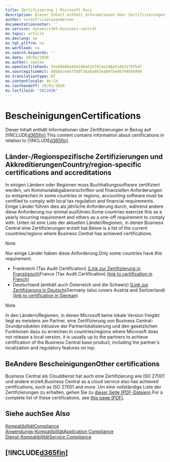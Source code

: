 ```yaml
---
title: Zertifizierung | Microsoft Docs
description: Dieser Inhalt enthält Informationen über Zertifizierungen in Bezug auf Business Central.
author: sorenfriisalexandersen
documentationcenter: ''
ms.service: dynamics365-business-central
ms.topic: article
ms.devlang: na
ms.tgt_pltfrm: na
ms.workload: na
ms.search.keywords: ''
ms.date: 10/01/2020
ms.author: soalex
ms.openlocfilehash: 55ed4b00a4d4140a625f914e148a51d83170fbd7
ms.sourcegitcommit: ddbb5cede750df1baba4b3eab8fbed6744b5b9d6
ms.translationtype: HT
ms.contentlocale: de-CH
ms.lasthandoff: 10/01/2020
ms.locfileid: "3921036"
---
```

# <a name="certifications"></a><span data-ttu-id="f4952-103">Bescheinigungen</span><span class="sxs-lookup"><span data-stu-id="f4952-103">Certifications</span></span>

<span data-ttu-id="f4952-104">Dieser Inhalt enthält Informationen über Zertifizierungen in Bezug auf [!INCLUDE[d365fin](../includes/d365fin_md.md)].</span><span class="sxs-lookup"><span data-stu-id="f4952-104">This content contains information about certifications in relation to [!INCLUDE[d365fin](../includes/d365fin_md.md)].</span></span>  

## <a name="countryregion-specific-certifications-and-accreditations"></a><span data-ttu-id="f4952-105">Länder-/Regionspezifische Zertifizierungen und Akkreditierungen</span><span class="sxs-lookup"><span data-stu-id="f4952-105">Country/region-specific certifications and accreditations</span></span>

<span data-ttu-id="f4952-106">In einigen Ländern oder Regionen muss Buchhaltungssoftware zertifiziert werden, um Kommunalabgabevorschriften und finanziellen Anforderungen zu entsprechen.</span><span class="sxs-lookup"><span data-stu-id="f4952-106">In some countries or regions, accounting software must be certified to comply with local tax regulation and financial requirements.</span></span> <span data-ttu-id="f4952-107">Einige Länder führen dies als jährliche Anforderung durch, während andere diese Anforderung nur einmal ausführen.</span><span class="sxs-lookup"><span data-stu-id="f4952-107">Some countries exercize this as a yearly recurring requirement and others as a one-off requirement to comply with.</span></span> <span data-ttu-id="f4952-108">Unten ist eine Liste der aktuellen Länder/Regionen, in denen Business Central eine Zertifizierungen erzielt hat.</span><span class="sxs-lookup"><span data-stu-id="f4952-108">Below is a list of the current countries/regions where Business Central has achieved certifications.</span></span>

> [!NOTE]
> <span data-ttu-id="f4952-109">Nur einige Länder haben diese Anforderung.</span><span class="sxs-lookup"><span data-stu-id="f4952-109">Only some countries have this requirement.</span></span>

- <span data-ttu-id="f4952-110">Frankreich (Tax Audit Certification) [(Link zur Zertifizierung in Französisch)](https://certificates.infocert.org/certificates/CERTIF-07-181-R16.pdf)</span><span class="sxs-lookup"><span data-stu-id="f4952-110">France (Tax Audit Certification) [(link to certification in French)](https://certificates.infocert.org/certificates/CERTIF-07-181-R16.pdf)</span></span>  
- <span data-ttu-id="f4952-111">Deutschland (enthält auch Österreich und die Schweiz) [(Link zur Zertifizierung in Deutsch)](https://www.bdo.de/de-de/themen/softwarebescheinungen/bdo/microsoft-dynamics-365-business-central)</span><span class="sxs-lookup"><span data-stu-id="f4952-111">Germany (also covers Austria and Switzerland) [(link to certification in German)](https://www.bdo.de/de-de/themen/softwarebescheinungen/bdo/microsoft-dynamics-365-business-central)</span></span>  

> [!NOTE]  
> <span data-ttu-id="f4952-112">In den Ländern/Regionen, in denen Microsoft keine lokale Version freigibt liegt es meistens am Partner, eine Zertifizierung von Business Central-Grundprodukten inklusive der Partnerlokalisierung und den gesetzlichen Funktionen dazu zu erreichen.</span><span class="sxs-lookup"><span data-stu-id="f4952-112">In countries/regions where Microsoft does not release a local version, it is usually up to the partners to achieve certification of the Business Central base product, including the partner's localization and regulatory features on top.</span></span>

## <a name="other-certifications"></a><span data-ttu-id="f4952-113">BeAndere Bescheinigungen</span><span class="sxs-lookup"><span data-stu-id="f4952-113">Other certifications</span></span>

<span data-ttu-id="f4952-114">Business Central als Clouddienst hat auch eine Zertifizierung wie ISO 27001 und andere erzielt.</span><span class="sxs-lookup"><span data-stu-id="f4952-114">Business Central as a cloud service also has achieved certifications, such as ISO 27001 and more.</span></span> <span data-ttu-id="f4952-115">Um eine vollständige Liste der Zertifizierungen zu erhalten, gehen Sie zu [dieser Seite (PDF-Dateien)](https://aka.ms/d365-compliance-list).</span><span class="sxs-lookup"><span data-stu-id="f4952-115">For a complete list of these certifications, see [this page (PDF)](https://aka.ms/d365-compliance-list).</span></span>

## <a name="see-also"></a><span data-ttu-id="f4952-116">Siehe auch</span><span class="sxs-lookup"><span data-stu-id="f4952-116">See Also</span></span>

[<span data-ttu-id="f4952-117">Kompatibilität</span><span class="sxs-lookup"><span data-stu-id="f4952-117">Compliance</span></span>](compliance-overview.md)  
[<span data-ttu-id="f4952-118">Anwendungs-Kompatibilität</span><span class="sxs-lookup"><span data-stu-id="f4952-118">Application Compliance</span></span>](compliance-application-compliance.md)  
[<span data-ttu-id="f4952-119">Dienst-Kompatibilität</span><span class="sxs-lookup"><span data-stu-id="f4952-119">Service Compliance</span></span>](compliance-service-compliance.md)  

## [!INCLUDE[d365fin](../includes/free_trial_md.md)]  
